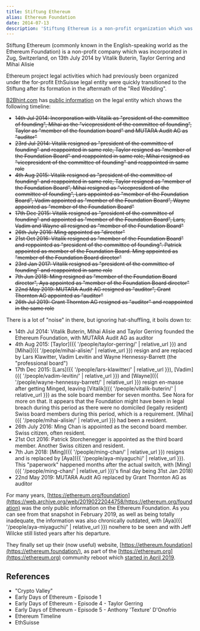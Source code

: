 ```yaml
---
title: Stiftung Ethereum
alias: Ethereum Foundation
date: 2014-07-13
description: 'Stiftung Ethereum is a non-profit organization which was incorporated in Zug in July 2014.  It is more commonly known by its English name - the Ethereum Foundation.'
---
```


Stiftung Ethereum (commonly known in the English-speaking world as the Ethereum Foundation) is a non-profit company which was incorporated in Zug, Switzerland, on 13th July 2014 by Vitalik Buterin, Taylor Gerring and Mihai Alisie

Ethereum project legal activities which had previously been organized under the for-profit EthSuisse legal entity were quickly transitioned to the Stiftung after its formation in the aftermath of the "Red Wedding".

[B2Bhint.com](https://b2bhint.com) has [public information](https://b2bhint.com/en/company/ch/stiftung-ethereum--CHE-292.124.800) on the legal entity which shows the following timeline:

* ~~14th Jul 2014: Incorporation with Vitalik as "president of the committee of founding", Mihai as the "vicepresident of the committee of founding", Taylor as "member of the foundation board" and MUTARA Audit AG as "auditor"~~
* ~~23rd Jul 2014: Vitalik resigned as "president of the committee of founding" and reappointed in same role, Taylor resigned as "member of the Foundation Board" and reappointed in same role, Mihai resigned as "vicepresident of the committee of founding" and reappointed in same role~~
* ~~4th Aug 2015: Vitalik resigned as "president of the committee of founding" and reappointed in same role, Taylor resigned as "member of the Foundation Board", Mihai resigned as "vicepresident of the committee of founding", Lars appointed as "member of the Foundation Board", Vadim appointed as "member of the Foundation Board", Wayne appointed as "member of the Foundation Board"~~
* ~~17th Dec 2015: Vitalik resigned as "president of the committee of founding" and appointed as "member of the Foundation Board", Lars, Vadim and Wayne all resigned as "member of the Foundation Board"~~
* ~~26th July 2016: Ming appointed as "director"~~
* ~~21st Oct 2016: Vitalik resigned as "member of the Foundation Board" and reppointed as "president of the committee of founding".  Patrick appointed as member of the Foundation Board.  Ming appointed as "member of the Foundation Board director"~~
* ~~23rd Jan 2017: Vitalik resigned as "president of the committee of founding" and reappointed in same role~~
* ~~7th Jun 2018: Ming resigned as "member of the Foundation Board director", Aya appointed as "member of the Foundation Board director"~~
* ~~22nd May 2019: MUTARA Audit AG resigned as "auditor", Grant Thornton AG appointed as "auditor"~~
* ~~26th Jul 2019: Grant Thornton AG resigned as "auditor" and reappointed in the same role~~

There is a lot of "noise" in there, but ignoring hat-shuffling, it boils down to:

* 14th Jul 2014: Vitalik Buterin, Mihai Alisie and Taylor Gerring founded the Ethereum Foundation, with MUTARA Audit AG as auditor
* 4th Aug 2015: [Taylor]({{ '/people/taylor-gerring/' | relative_url }}) and [Mihai]({{ '/people/mihai-alisie/' | relative_url }}) resign and are replaced by Lars Klawitter, Vadim Levitin and Wayne Hennessy-Barrett (the "professional board")
* 17th Dec 2015: [Lars]({{ '/people/lars-klawitter/' | relative_url }}), [Vadim]({{ '/people/vadim-levitin/' | relative_url }}) and [Wayne]({{ '/people/wayne-hennessy-barrett/' | relative_url }}) resign en-masse after getting Minged, leaving [Vitalik]({{ '/people/vitalik-buterin/' | relative_url }}) as the sole board member for seven months.  See Nora for more on that.  It appears that the Foundation might have been in legal breach during this period as there were no domiciled (legally resident) Swiss board members during this period, which is a requirement.  [Mihai]({{ '/people/mihai-alisie/' | relative_url }}) had been a resident.
* 26th July 2016: Ming Chan is appointed as the second board member. Swiss citizen, often resident.
* 21st Oct 2016: Patrick Storchenegger is appointed as the third board member. Another Swiss citizen and resident.
* 7th Jun 2018: [Ming]({{ '/people/ming-chan/' | relative_url }}) resigns and is replaced by [Aya]({{ '/people/aya-miyaguchi/' | relative_url }}).  This "paperwork" happened months after the actual switch, with [Ming]({{ '/people/ming-chan/' | relative_url }})'s final day being 31st Jan 2018)
* 22nd May 2019: MUTARA Audit AG replaced by Grant Thornton AG as auditor

For many years, [https://ethereum.org/foundation](https://web.archive.org/web/20190222044758/https://ethereum.org/foundation) was the only public information on the Ethereum Foundation.  As you can see from that snapshot in February 2019, as well as being totally inadequate, the information was also chronically outdated, with [Aya]({{ '/people/aya-miyaguchi/' | relative_url }}) nowhere to be seen and with Jeff Wilcke still listed years after his departure.

They finally set up their (now useful) website, [https://ethereum.foundation](https://ethereum.foundation/), as part of the [https://ethereum.org](https://ethereum.org) community reboot which [started in April 2019](https://blog.ethereum.org/2019/04/30/beginning-a-new-ethereum-org).


## References

- "Crypto Valley"
- Early Days of Ethereum - Episode 1
- Early Days of Ethereum - Episode 4 - Taylor Gerring
- Early Days of Ethereum - Episode 5 - Anthony 'Texture' D'Onofrio
- Ethereum Timeline
- EthSuisse
